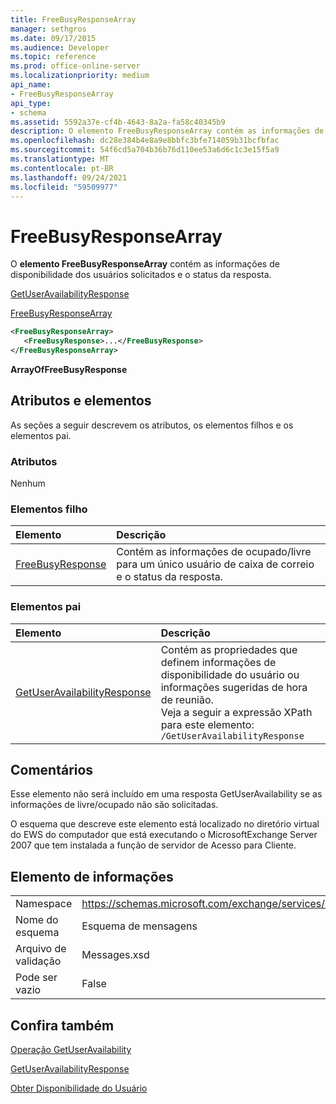 ```yaml
---
title: FreeBusyResponseArray
manager: sethgros
ms.date: 09/17/2015
ms.audience: Developer
ms.topic: reference
ms.prod: office-online-server
ms.localizationpriority: medium
api_name:
- FreeBusyResponseArray
api_type:
- schema
ms.assetid: 5592a37e-cf4b-4643-8a2a-fa58c40345b9
description: O elemento FreeBusyResponseArray contém as informações de disponibilidade dos usuários solicitados e o status da resposta.
ms.openlocfilehash: dc28e384b4e8a9e8bbfc3bfe714059b31bcfbfac
ms.sourcegitcommit: 54f6cd5a704b36b76d110ee53a6d6c1c3e15f5a9
ms.translationtype: MT
ms.contentlocale: pt-BR
ms.lasthandoff: 09/24/2021
ms.locfileid: "59509977"
---
```

# <a name="freebusyresponsearray"></a>FreeBusyResponseArray

O **elemento FreeBusyResponseArray** contém as informações de disponibilidade dos usuários solicitados e o status da resposta. 
  
[GetUserAvailabilityResponse](getuseravailabilityresponse.md)
  
[FreeBusyResponseArray](freebusyresponsearray.md)
  
```xml
<FreeBusyResponseArray>
   <FreeBusyResponse>...</FreeBusyResponse>
</FreeBusyResponseArray>
```

 **ArrayOfFreeBusyResponse**
## <a name="attributes-and-elements"></a>Atributos e elementos

As seções a seguir descrevem os atributos, os elementos filhos e os elementos pai.
  
### <a name="attributes"></a>Atributos

Nenhum
  
### <a name="child-elements"></a>Elementos filho

|**Elemento**|**Descrição**|
|:-----|:-----|
|[FreeBusyResponse](freebusyresponse.md) <br/> |Contém as informações de ocupado/livre para um único usuário de caixa de correio e o status da resposta.  <br/> |
   
### <a name="parent-elements"></a>Elementos pai

|**Elemento**|**Descrição**|
|:-----|:-----|
|[GetUserAvailabilityResponse](getuseravailabilityresponse.md) <br/> |Contém as propriedades que definem informações de disponibilidade do usuário ou informações sugeridas de hora de reunião.  <br/> Veja a seguir a expressão XPath para este elemento:  <br/>  `/GetUserAvailabilityResponse` <br/> |
   
## <a name="remarks"></a>Comentários

Esse elemento não será incluído em uma resposta GetUserAvailability se as informações de livre/ocupado não são solicitadas.
  
O esquema que descreve este elemento está localizado no diretório virtual do EWS do computador que está executando o MicrosoftExchange Server 2007 que tem instalada a função de servidor de Acesso para Cliente.
  
## <a name="element-information"></a>Elemento de informações

|||
|:-----|:-----|
|Namespace  <br/> |https://schemas.microsoft.com/exchange/services/2006/messages  <br/> |
|Nome do esquema  <br/> |Esquema de mensagens  <br/> |
|Arquivo de validação  <br/> |Messages.xsd  <br/> |
|Pode ser vazio  <br/> |False  <br/> |
   
## <a name="see-also"></a>Confira também



[Operação GetUserAvailability](getuseravailability-operation.md)
  
[GetUserAvailabilityResponse](getuseravailabilityresponse.md)


[Obter Disponibilidade do Usuário](https://msdn.microsoft.com/library/d4133fcb-9b0f-4e6b-aadf-a389da83516a%28Office.15%29.aspx)

